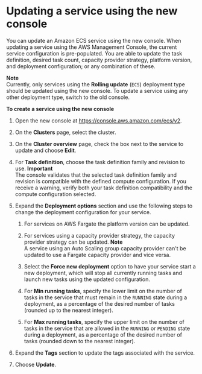# Updating a service using the new console<a name="update-service-console-v2"></a>

You can update an Amazon ECS service using the new console\. When updating a service using the AWS Management Console, the current service configuration is pre\-populated\. You are able to update the task definition, desired task count, capacity provider strategy, platform version, and deployment configuration; or any combination of these\.

**Note**  
Currently, only services using the **Rolling update** \(`ECS`\) deployment type should be updated using the new console\. To update a service using any other deployment type, switch to the old console\.

**To create a service using the new console**

1. Open the new console at [https://console\.aws\.amazon\.com/ecs/v2](https://console.aws.amazon.com/ecs/v2)\.

1. On the **Clusters** page, select the cluster\.

1. On the **Cluster overview** page, check the box next to the service to update and choose **Edit**\.

1. For **Task definition**, choose the task definition family and revision to use\.
**Important**  
The console validates that the selected task definition family and revision is compatible with the defined compute configuration\. If you receive a warning, verify both your task definition compatibility and the compute configuration selected\.

1. Expand the **Deployment options** section and use the following steps to change the deployment configuration for your service\.

   1. For services on AWS Fargate the platform version can be updated\.

   1. For services using a capacity provider strategy, the capacity provider strategy can be updated\.
**Note**  
A service using an Auto Scaling group capacity provider can't be updated to use a Fargate capacity provider and vice versa\.

   1. Select the **Force new deployment** option to have your service start a new deployment, which will stop all currently running tasks and launch new tasks using the updated configuration\.

   1. For **Min running tasks**, specify the lower limit on the number of tasks in the service that must remain in the `RUNNING` state during a deployment, as a percentage of the desired number of tasks \(rounded up to the nearest integer\)\.

   1. For **Max running tasks**, specify the upper limit on the number of tasks in the service that are allowed in the `RUNNING` or `PENDING` state during a deployment, as a percentage of the desired number of tasks \(rounded down to the nearest integer\)\.

1. Expand the **Tags** section to update the tags associated with the service\.

1. Choose **Update**\.